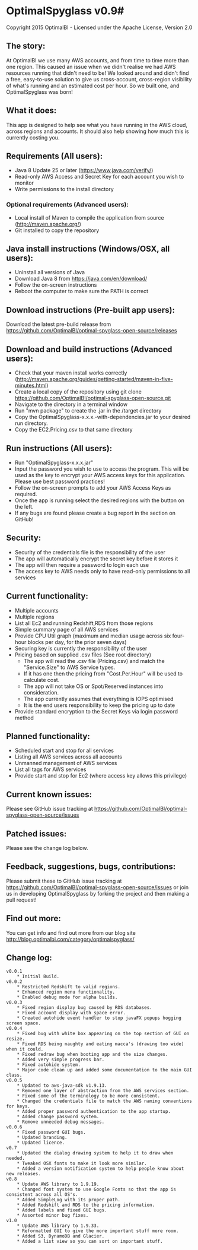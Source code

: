 # OptimalSpyglass v0.9#
Copyright 2015 OptimalBI - Licensed under the Apache License, Version 2.0

## The story: ##
At OptimalBI we use many AWS accounts, and from time to time more than one region. This caused an issue when we didn't realise we had AWS resources running that didn't need to be! We looked around and didn't find a free, easy-to-use solution to give us cross-account, cross-region visibility of what's running and an estimated cost per hour. So we built one, and OptimalSpyglass was born!

## What it does: ##
This app is designed to help see what you have running in the AWS cloud, across regions and accounts.
It should also help showing how much this is currently costing you.

## Requirements (All users): ##
* Java 8 Update 25 or later (https://www.java.com/verify/)
* Read-only AWS Access and Secret Key for each account you wish to monitor
* Write permissions to the install directory

### Optional requirements (Advanced users): ###
* Local install of Maven to compile the application from source (http://maven.apache.org/)
* Git installed to copy the repository    

## Java install instructions (Windows/OSX, all users): ##
* Uninstall all versions of Java
* Download Java 8 from https://java.com/en/download/
* Follow the on-screen instructions
* Reboot the computer to make sure the PATH is correct

## Download instructions (Pre-built app users): ##
Download the latest pre-build release from https://github.com/OptimalBI/optimal-spyglass-open-source/releases

## Download and build instructions (Advanced users): ##
* Check that your maven install works correctly (http://maven.apache.org/guides/getting-started/maven-in-five-minutes.html)
* Create a local copy of the repository using git clone https://github.com/OptimalBI/optimal-spyglass-open-source.git
* Navigate to the directory in a terminal window
* Run "mvn package" to create the .jar in the /target directory
* Copy the OptimalSpyglass-x.x.x.-with-dependencies.jar to your desired run directory.
* Copy the EC2.Pricing.csv to that same directory

## Run instructions (All users): ##
* Run "OptimalSpyglass-x.x.x.jar"
* Input the password you wish to use to access the program. This will be used as the key to encrypt your AWS access keys for this application. Please use best password practices!
* Follow the on-screen prompts to add your AWS Access Keys as required.
* Once the app is running select the desired regions with the button on the left.
* If any bugs are found please create a bug report in the section on GitHub!

## Security: ##
* Security of the credentials file is the responsibility of the user
* The app will automatically encrypt the secret key before it stores it
* The app will then require a password to login each use
* The access key to AWS needs only to have read-only permissions to all services

## Current functionality: ##
* Multiple accounts
* Multiple regions
* List all Ec2 and running Redshift,RDS from those regions
* Simple summary page of all AWS services
* Provide CPU Util graph (maximum and median usage across six four-hour blocks per day, for the prior seven days)
* Securing key is currently the responsibility of the user
* Pricing based on supplied .csv files (See root directory)
    * The app will read the .csv file (Pricing.csv) and match the "Service.Size" to AWS Service types.
    * If it has one then the pricing from "Cost.Per.Hour" will be used to calculate cost.
    * The app will not take OS or Spot/Reserved instances into consideration.
    * The app currently assumes that everything is IOPS optimised
    * It is the end users responsibility to keep the pricing up to date
* Provide standard encryption to the Secret Keys via login password method

## Planned functionality: ##
* Scheduled start and stop for all services
* Listing all AWS services across all accounts
* Unmanned management of AWS services
* List all tags for AWS services
* Provide start and stop for Ec2 (where access key allows this privilege)

## Current known issues: ##
Please see GitHub issue tracking at https://github.com/OptimalBI/optimal-spyglass-open-source/issues

## Patched issues: ##
Please see the change log below.

## Feedback, suggestions, bugs, contributions: ##
Please submit these to GitHub issue tracking at https://github.com/OptimalBI/optimal-spyglass-open-source/issues or join us in developing OptimalSpyglass by forking the project and then making a pull request!

## Find out more: ##
You can get info and find out more from our blog site http://blog.optimalbi.com/category/optimalspyglass/

## Change log: ##
```
v0.0.1
	* Initial Build.
v0.0.2
	* Restricted Redshift to valid regions.
	* Enhanced region menu functionality.
	* Enabled debug mode for alpha builds.
v0.0.3
	* Fixed region display bug caused by RDS databases.
	* Fixed account display with space error.
	* Created autohide event handler to stop javaFX popups hogging screen space.
v0.0.4
	* Fixed bug with white box appearing on the top section of GUI on resize.
	* Fixed RDS being naughty and eating macca's (drawing too wide) when it could.
	* Fixed redraw bug when booting app and the size changes.
	* Added very simple progress bar.
	* Fixed autohide system.
	* Major code clean up and added some documentation to the main GUI class.
v0.0.5
	* Updated to aws-java-sdk v1.9.13.
	* Removed one layer of abstraction from the AWS services section.
	* Fixed some of the terminology to be more consistent.
	* Changed the credentials file to match the AWS naming conventions for keys.
	* Added proper password authentication to the app startup.
	* Added change password system.
	* Remove unneeded debug messages.
v0.0.6
	* Fixed password GUI bugs.
	* Updated branding.
	* Updated licence.
v0.7
	* Updated the dialog drawing system to help it to draw when needed.
	* Tweaked OSX fonts to make it look more similar.
	* Added a version notification system to help people know about new releases.
v0.8
	* Update AWS library to 1.9.19.
	* Changed font system to use Google Fonts so that the app is consistent across all OS's.
	* Added SimpleLog with its proper path.
	* Added Redshift and RDS to the pricing information.
	* Added labels and fixed GUI bugs.
	* Assorted minor bug fixes.
v1.0
    * Update AWS library to 1.9.33.
    * Reformatted GUI to give the more important stuff more room.
    * Added S3, DynamoDB and Glacier.
    * Added a list view so you can sort on important stuff.
```
